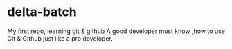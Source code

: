 # delta-batch
My first repo, learning git &amp; github
A good developer must know ,how to use Git & Github just like a pro developer.
